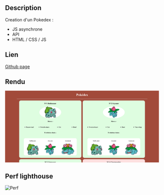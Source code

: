 ## Description

Creation d'un Pokedex :

- JS asynchrone
- API
- HTML / CSS / JS

## Lien

[Github page](https://dyl-richardson.github.io/Pokedex/)

## Rendu

![Rendu](images/rendu.png)

## Perf lighthouse

![Perf](src/images/perf.png)
